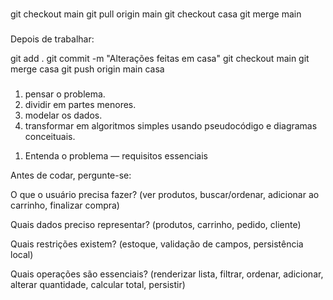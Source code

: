 
###
git checkout main
git pull origin main
git checkout casa
git merge main
###

###
Depois de trabalhar:

git add .
git commit -m "Alterações feitas em casa"
git checkout main
git merge casa
git push origin main casa
###


1. pensar o problema.
2. dividir em partes menores. 
3. modelar os dados.  
4. transformar em algoritmos simples usando pseudocódigo e diagramas conceituais.

1) Entenda o problema — requisitos essenciais

Antes de codar, pergunte-se:

O que o usuário precisa fazer? (ver produtos, buscar/ordenar, adicionar ao carrinho, finalizar compra)

Quais dados preciso representar? (produtos, carrinho, pedido, cliente)

Quais restrições existem? (estoque, validação de campos, persistência local)

Quais operações são essenciais? (renderizar lista, filtrar, ordenar, adicionar, alterar quantidade, calcular total, persistir)

